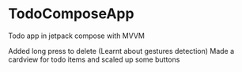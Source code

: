 # TodoComposeApp
Todo app in jetpack compose with MVVM 

Added long press to delete (Learnt about gestures detection)
Made a cardview for todo items and scaled up some buttons
